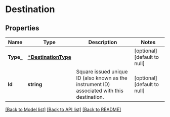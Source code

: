 # Destination

## Properties

 Name      | Type                                       | Description                                                                                 | Notes                        
-----------|--------------------------------------------|---------------------------------------------------------------------------------------------|------------------------------
 **Type_** | [***DestinationType**](DestinationType.md) |                                                                                             | [optional] [default to null] 
 **Id**    | **string**                                 | Square issued unique ID (also known as the instrument ID) associated with this destination. | [optional] [default to null] 

[[Back to Model list]](../README.md#documentation-for-models) [[Back to API list]](../README.md#documentation-for-api-endpoints) [[Back to README]](../README.md)

